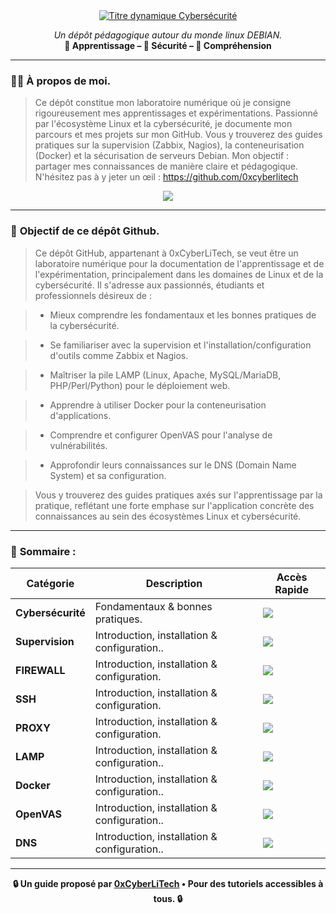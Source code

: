 <div align="center">

<a href="https://github.com/0xCyberLiTech">
  <img src="https://readme-typing-svg.herokuapp.com?font=Fira%20Code&size=32&pause=1000&color=33FF33&center=true&vCenter=true&width=900&lines=Cybersécurité+%26+Analyse+de+Vulnérabilités;Pentesting+%26+Sécurité+Offensive;Protection+des+Systèmes+%26+Réseaux" alt="Titre dynamique Cybersécurité" />
</a>

<p align="center">
  <em>Un dépôt pédagogique autour du monde linux DEBIAN.</em><br>
  <b>📘 Apprentissage – 🔐 Sécurité – 🧠 Compréhension</b>
</p>

</div>

---

### 👨‍💻 **À propos de moi.**

> Ce dépôt constitue mon laboratoire numérique où je consigne rigoureusement mes apprentissages et expérimentations.
> Passionné par l'écosystème Linux et la cybersécurité, je documente mon parcours et mes projets sur mon GitHub.
> Vous y trouverez des guides pratiques sur la supervision (Zabbix, Nagios), la conteneurisation (Docker) et la sécurisation de serveurs Debian.
> Mon objectif : partager mes connaissances de manière claire et pédagogique.
> N'hésitez pas à y jeter un œil : https://github.com/0xcyberlitech

<p align="center">
  <a href="https://skillicons.dev">
    <img src="https://skillicons.dev/icons?i=linux,debian,bash,docker,nginx,grafana,prometheus,git,vim" />
  </a>
</p>

---

### 🎯 **Objectif de ce dépôt Github.**

> Ce dépôt GitHub, appartenant à 0xCyberLiTech, se veut être un laboratoire numérique pour la documentation de l'apprentissage et de l'expérimentation, principalement dans les domaines de Linux et de la
> cybersécurité. Il s'adresse aux passionnés, étudiants et professionnels désireux de :

> - Mieux comprendre les fondamentaux et les bonnes pratiques de la cybersécurité.

> - Se familiariser avec la supervision et l'installation/configuration d'outils comme Zabbix et Nagios.

> - Maîtriser la pile LAMP (Linux, Apache, MySQL/MariaDB, PHP/Perl/Python) pour le déploiement web.

> - Apprendre à utiliser Docker pour la conteneurisation d'applications.

> - Comprendre et configurer OpenVAS pour l'analyse de vulnérabilités.

> - Approfondir leurs connaissances sur le DNS (Domain Name System) et sa configuration.

> Vous y trouverez des guides pratiques axés sur l'apprentissage par la pratique, reflétant une forte emphase sur l'application concrète des connaissances au sein des écosystèmes Linux et cybersécurité.

---

### 🧭 **Sommaire :**

<div align="center">

| Catégorie         | Description                                                                 | Accès Rapide                                                                                                                              |
|-------------------|-----------------------------------------------------------------------------|-------------------------------------------------------------------------------------------------------------------------------------------|
| **Cybersécurité** | Fondamentaux & bonnes pratiques.  | [<img src="https://img.shields.io/badge/EXPLORER-brightgreen?style=for-the-badge&logo=github&logoColor=white">](https://github.com/0xCyberLiTech/Cybersecurite) |
| **Supervision** | Introduction, installation & configuration..  | [<img src="https://img.shields.io/badge/EXPLORER-brightgreen?style=for-the-badge&logo=github&logoColor=white">](https://github.com/0xCyberLiTech/Supervision) |
| **FIREWALL** | Introduction, installation & configuration.  | [<img src="https://img.shields.io/badge/EXPLORER-brightgreen?style=for-the-badge&logo=github&logoColor=white">](https://github.com/0xCyberLiTech/FIREWALL) |
| **SSH** | Introduction, installation & configuration.  | [<img src="https://img.shields.io/badge/EXPLORER-brightgreen?style=for-the-badge&logo=github&logoColor=white">](https://github.com/0xCyberLiTech/SSH) |
| **PROXY** | Introduction, installation & configuration.  | [<img src="https://img.shields.io/badge/EXPLORER-brightgreen?style=for-the-badge&logo=github&logoColor=white">](https://github.com/0xCyberLiTech/PROXY) |
| **LAMP** | Introduction, installation & configuration..  | [<img src="https://img.shields.io/badge/EXPLORER-brightgreen?style=for-the-badge&logo=github&logoColor=white">](https://github.com/0xCyberLiTech/Apache2) |
| **Docker** | Introduction, installation & configuration..  | [<img src="https://img.shields.io/badge/EXPLORER-brightgreen?style=for-the-badge&logo=github&logoColor=white">](https://github.com/0xCyberLiTech/Docker) |
| **OpenVAS** | Introduction, installation & configuration..  | [<img src="https://img.shields.io/badge/EXPLORER-brightgreen?style=for-the-badge&logo=github&logoColor=white">](https://github.com/0xCyberLiTech/OpenVAS) |
| **DNS** | Introduction, installation & configuration..  | [<img src="https://img.shields.io/badge/EXPLORER-brightgreen?style=for-the-badge&logo=github&logoColor=white">](https://github.com/0xCyberLiTech/DNS)  |

</div>

---

<p align="center">
  <b>🔒 Un guide proposé par <a href="https://github.com/0xCyberLiTech">0xCyberLiTech</a> • Pour des tutoriels accessibles à tous. 🔒</b>
</p>

